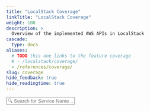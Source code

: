 ```yaml
---
title: "LocalStack Coverage"
linkTitle: "LocalStack Coverage"
weight: 100
description: >
  Overview of the implemented AWS APIs in LocalStack
cascade:
  type: docs
aliases:
  # TODO this one links to the feature coverage 
  # - /localstack/coverage/
  - /references/coverage/
slug: coverage
hide_feedback: true
hide_readingtime: true
---
```

<script>
function searchForServiceNameInLink() {
  var input, filter, div, elements, a, i, txtValue;
  input = document.getElementById('serviceNameCoverageInput');
  filter = input.value.toUpperCase();
  div = document.getElementsByClassName('section-index')[0]
  elements = div.getElementsByClassName('entry');

  // Loop through all list items, and hide those who don't match the search query
  for (i = 0; i < elements.length; i++) {
    textContent = elements[i].innerText;
    if (textContent.toUpperCase().indexOf(filter) > -1) {
      elements[i].style.display = "inline";
    } else {
      elements[i].style.display = "none";
    }
  }
}
</script>

<input autocomplete=off type="text" id="serviceNameCoverageInput" onkeyup="searchForServiceNameInLink()" placeholder="🔍 Search for Service Name ...">

<!-- this div is used as a reference point of where to apply custom style to the list of subcontent -->
<div id="coverage-page"></div>
